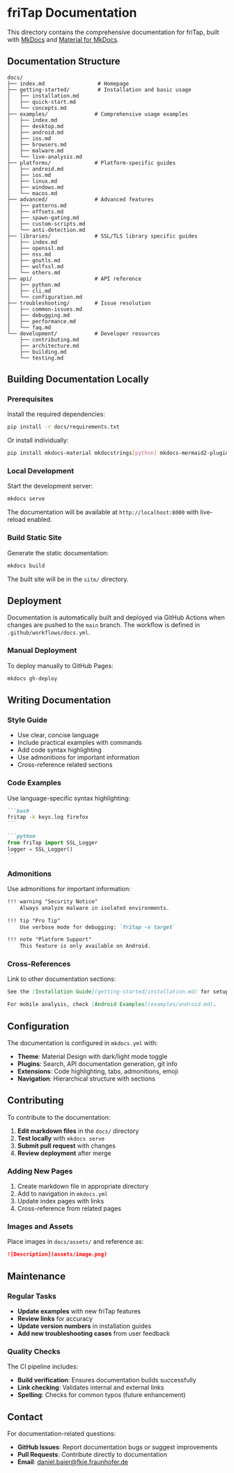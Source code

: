 # friTap Documentation

This directory contains the comprehensive documentation for friTap, built with [MkDocs](https://www.mkdocs.org/) and [Material for MkDocs](https://squidfunk.github.io/mkdocs-material/).

## Documentation Structure

```
docs/
├── index.md                 # Homepage
├── getting-started/         # Installation and basic usage
│   ├── installation.md
│   ├── quick-start.md
│   └── concepts.md
├── examples/               # Comprehensive usage examples
│   ├── index.md
│   ├── desktop.md
│   ├── android.md
│   ├── ios.md
│   ├── browsers.md
│   ├── malware.md
│   └── live-analysis.md
├── platforms/              # Platform-specific guides
│   ├── android.md
│   ├── ios.md
│   ├── linux.md
│   ├── windows.md
│   └── macos.md
├── advanced/               # Advanced features
│   ├── patterns.md
│   ├── offsets.md
│   ├── spawn-gating.md
│   ├── custom-scripts.md
│   └── anti-detection.md
├── libraries/              # SSL/TLS library specific guides
│   ├── index.md
│   ├── openssl.md
│   ├── nss.md
│   ├── gnutls.md
│   ├── wolfssl.md
│   └── others.md
├── api/                    # API reference
│   ├── python.md
│   ├── cli.md
│   └── configuration.md
├── troubleshooting/        # Issue resolution
│   ├── common-issues.md
│   ├── debugging.md
│   ├── performance.md
│   └── faq.md
└── development/            # Developer resources
    ├── contributing.md
    ├── architecture.md
    ├── building.md
    └── testing.md
```

## Building Documentation Locally

### Prerequisites

Install the required dependencies:

```bash
pip install -r docs/requirements.txt
```

Or install individually:

```bash
pip install mkdocs-material mkdocstrings[python] mkdocs-mermaid2-plugin
```

### Local Development

Start the development server:

```bash
mkdocs serve
```

The documentation will be available at `http://localhost:8000` with live-reload enabled.

### Build Static Site

Generate the static documentation:

```bash
mkdocs build
```

The built site will be in the `site/` directory.

## Deployment

Documentation is automatically built and deployed via GitHub Actions when changes are pushed to the `main` branch. The workflow is defined in `.github/workflows/docs.yml`.

### Manual Deployment

To deploy manually to GitHub Pages:

```bash
mkdocs gh-deploy
```

## Writing Documentation

### Style Guide

- Use clear, concise language
- Include practical examples with commands
- Add code syntax highlighting
- Use admonitions for important information
- Cross-reference related sections

### Code Examples

Use language-specific syntax highlighting:

````markdown
```bash
fritap -k keys.log firefox
```

```python
from friTap import SSL_Logger
logger = SSL_Logger()
```
````

### Admonitions

Use admonitions for important information:

```markdown
!!! warning "Security Notice"
    Always analyze malware in isolated environments.

!!! tip "Pro Tip"
    Use verbose mode for debugging: `fritap -v target`

!!! note "Platform Support"
    This feature is only available on Android.
```

### Cross-References

Link to other documentation sections:

```markdown
See the [Installation Guide](getting-started/installation.md) for setup instructions.

For mobile analysis, check [Android Examples](examples/android.md).
```

## Configuration

The documentation is configured in `mkdocs.yml` with:

- **Theme**: Material Design with dark/light mode toggle
- **Plugins**: Search, API documentation generation, git info
- **Extensions**: Code highlighting, tabs, admonitions, emoji
- **Navigation**: Hierarchical structure with sections

## Contributing

To contribute to the documentation:

1. **Edit markdown files** in the `docs/` directory
2. **Test locally** with `mkdocs serve`
3. **Submit pull request** with changes
4. **Review deployment** after merge

### Adding New Pages

1. Create markdown file in appropriate directory
2. Add to navigation in `mkdocs.yml`
3. Update index pages with links
4. Cross-reference from related pages

### Images and Assets

Place images in `docs/assets/` and reference as:

```markdown
![Description](assets/image.png)
```

## Maintenance

### Regular Tasks

- **Update examples** with new friTap features
- **Review links** for accuracy
- **Update version numbers** in installation guides
- **Add new troubleshooting cases** from user feedback

### Quality Checks

The CI pipeline includes:

- **Build verification**: Ensures documentation builds successfully
- **Link checking**: Validates internal and external links
- **Spelling**: Checks for common typos (future enhancement)

## Contact

For documentation-related questions:

- **GitHub Issues**: Report documentation bugs or suggest improvements
- **Pull Requests**: Contribute directly to documentation
- **Email**: daniel.baier@fkie.fraunhofer.de